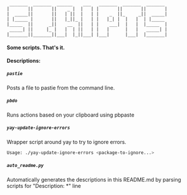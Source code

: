 ```
 _______  _______  ______    ___   _______  _______  _______
|       ||       ||    _ |  |   | |       ||       ||       |
|  _____||       ||   | ||  |   | |    _  ||_     _||  _____|
| |_____ |       ||   |_||_ |   | |   |_| |  |   |  | |_____
|_____  ||      _||    __  ||   | |    ___|  |   |  |_____  |
 _____| ||     |_ |   |  | ||   | |   |      |   |   _____| |
|_______||_______||___|  |_||___| |___|      |___|  |_______|
```
#### Some scripts. That's it.

#### Descriptions:
##### `pastie`
Posts a file to pastie from the command line.

##### `pbdo`
Runs actions based on your clipboard using pbpaste

##### `yay-update-ignore-errors`
Wrapper script around yay to try to ignore errors.
```sh
Usage: ./yay-update-ignore-errors <package-to-ignore...>

```

##### `auto_readme.py`
Automatically generates the descriptions in this README.md by parsing scripts for "Description: *" line

